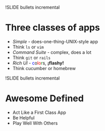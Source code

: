 !SLIDE bullets incremental
# Three classes of apps
* *Simple* - does-one-thing-UNIX-style app
* Think `ls` or `vim`
* *Command Suite* - complex, does a lot
* Think `git` or `rails`
* *Rich UI* - <font color="blue">c</font>o<font color="red">lo</font><font color="green">r</font>s, <b>¡flashy!</b>
* Think cucumber or homebrew

!SLIDE bullets incremental
# Awesome Defined #
* Act Like a First Class App
* Be Helpful
* Play Well With Others

